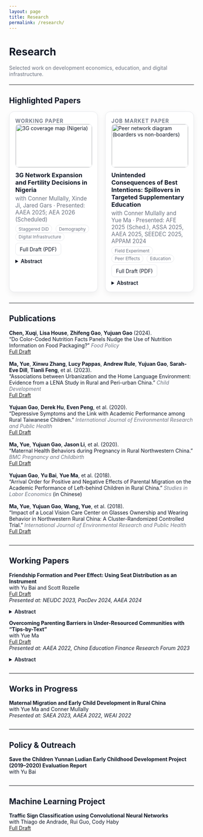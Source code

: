 ```yaml
---
layout: page
title: Research
permalink: /research/
---
```


<!-- ===== Clean, responsive styling (works with GitHub Pages) ===== -->
<style>
:root{
  --bg:#ffffff;
  --ink:#111827;
  --muted:#6b7280;
  --line:#e5e7eb;
  --card:#ffffff;
}
@media (prefers-color-scheme: dark){
  :root{
    --bg:#0b0f19;
    --ink:#e5e7eb;
    --muted:#9ca3af;
    --line:#1f2937;
    --card:#0f1629;
  }
}
.page-wrap { color: var(--ink); }
.lead { color: var(--muted); margin-top:.25rem; margin-bottom:1.25rem; }
.kicker { letter-spacing:.08em; text-transform:uppercase; font-weight:600; color:var(--muted); }

.grid { display:grid; grid-template-columns:1fr; gap:1.25rem; }
@media (min-width: 900px){ .grid { grid-template-columns:1fr 1fr; } }

.card{
  background:var(--card);
  border:1px solid var(--line);
  border-radius:14px;
  padding:16px;
  box-shadow:0 6px 16px rgba(0,0,0,.06);
}
.card h3{ margin:.4rem 0 .25rem; }
.meta{ color:var(--muted); font-size:.95rem; margin-bottom:.35rem; }
.badge{
  display:inline-block; font-size:.75rem; padding:.15rem .5rem;
  border:1px solid var(--line); border-radius:999px; color:var(--muted); margin-right:.35rem;
}

/* Image wrapper gives consistent thumbnails and prevents odd aspect ratios */
.imgwrap{
  width:100%;
  aspect-ratio:16 / 9;
  overflow:hidden;
  border-radius:10px;
  border:1px solid var(--line);
  margin-bottom:.6rem;
}
.imgwrap img{
  width:100%;
  height:100%;
  object-fit:cover;
  display:block;
}

.actions a{
  display:inline-block; margin:.35rem .5rem .1rem 0; padding:.45rem .7rem;
  border:1px solid var(--line); border-radius:8px; text-decoration:none; color:var(--ink);
}
.actions a:hover{ background:rgba(0,0,0,.04); }
details summary{ cursor:pointer; font-weight:600; margin-top:.35rem; }
hr.section{ border:0; border-top:1px solid var(--line); margin:1.75rem 0 1rem; }

/* publication list */
.publist p{ margin:0 0 1rem; }
.publist em{ color:var(--muted); }

/* anchor link affordance */
h2{ position:relative; }
h2 a.anchor{ position:absolute; left:-1.25rem; opacity:0; text-decoration:none; color:var(--muted); }
h2:hover a.anchor{ opacity:.8; }
</style>

<div class="page-wrap">

# Research
<div class="lead">Selected work on development economics, education, and digital infrastructure.</div>

---

## <a class="anchor" href="#highlighted-papers">#</a>Highlighted Papers

<div class="grid">

  <!-- DHS Working Paper -->
  <div class="card" id="dhs-paper">
    <span class="kicker">Working Paper</span>
    <div class="imgwrap">
      <img src="{{ '/3G-coverage.png' | relative_url }}" alt="3G coverage map (Nigeria)" loading="lazy">
    </div>
    <h3>3G Network Expansion and Fertility Decisions in Nigeria</h3>
    <div class="meta">with Conner Mullally, Xinde Ji, Jared Gars · Presented: AAEA 2025; AEA 2026 (Scheduled)</div>
    <span class="badge">Staggered DiD</span>
    <span class="badge">Demography</span>
    <span class="badge">Digital Infrastructure</span>
    <div class="actions">
      <a href="https://www.dropbox.com/scl/fi/qji2by7izuma4aoylhh61/Broadband_and_Fertility_in_Nigeria-compressed.pdf?rlkey=flzoxw0uckk4h22sux8fs3hb7&dl=0">Full Draft (PDF)</a>
    </div>
    <details>
      <summary>Abstract</summary>
      <p>
      Using NDHS (2013–2018) matched to 3G coverage across 725 LGAs in a staggered rollout, a one-SD increase in coverage reduces birth probability among women aged 12–20 by 1.4–18 p.p. Effects differ by reproductive history: access delays first births but can increase subsequent fertility among young mothers. Mechanisms: delayed cohabitation/childbearing (not contraceptive uptake), higher high-skill employment, and stronger household bargaining power.
      </p>
    </details>
  </div>

  <!-- JMP -->
  <div class="card" id="jmp">
    <span class="kicker">Job Market Paper</span>
    <div class="imgwrap">
      <img src="{{ '/network-diagram.png' | relative_url }}" alt="Peer network diagram (boarders vs non-boarders)" loading="lazy">
    </div>
    <h3>Unintended Consequences of Best Intentions: Spillovers in Targeted Supplementary Education</h3>
    <div class="meta">with Conner Mullally and Yue Ma · Presented: AFE 2025 (Sched.), ASSA 2025, AAEA 2025, SEEDEC 2025, APPAM 2024</div>
    <span class="badge">Field Experiment</span>
    <span class="badge">Peer Effects</span>
    <span class="badge">Education</span>
    <div class="actions">
      <a href="https://www.dropbox.com/scl/fi/z1hparrh8ltcy1te3n7w1/Spillover_Effect.pdf?rlkey=5bcw0rvf4bmk1zjem7mh81mzd&st=1i97r34e&dl=0">Full Draft (PDF)</a>
    </div>
    <details>
      <summary>Abstract</summary>
      <p>
      Field experiment in 130 rural Chinese boarding schools compares CAL vs. workbook interventions. Workbook treatment generates negative spillovers on non-targeted peers—strongest along close peer ties—via motivational crowd-out from observing classmates receive extra resources. CAL (outside class) shows no such spillovers. Design matters in competitive, resource-limited settings.
      </p>
    </details>
  </div>

</div>

<hr class="section" />

## <a class="anchor" href="#publications">#</a>Publications

<div class="publist">

**Chen, Xuqi**, **Lisa House**, **Zhifeng Gao**, **Yujuan Gao** (2024).  
“Do Color-Coded Nutrition Facts Panels Nudge the Use of Nutrition Information on Food Packaging?” *Food Policy*  
[Full Draft](https://doi.org/10.1016/j.foodpol.2024.102730)

**Ma, Yue**, **Xinwu Zhang**, **Lucy Pappas**, **Andrew Rule**, **Yujuan Gao**, **Sarah-Eve Dill**, **Tianli Feng**, et al. (2023).  
“Associations between Urbanization and the Home Language Environment: Evidence from a LENA Study in Rural and Peri-urban China.” *Child Development*  
[Full Draft](https://doi.org/10.1111/cdev.14034)

**Yujuan Gao**, **Derek Hu**, **Even Peng**, et al. (2020).  
“Depressive Symptoms and the Link with Academic Performance among Rural Taiwanese Children.” *International Journal of Environmental Research and Public Health*  
[Full Draft](https://doi.org/10.3390/ijerph17082778)

**Ma, Yue**, **Yujuan Gao**, **Jason Li**, et al. (2020).  
“Maternal Health Behaviors during Pregnancy in Rural Northwestern China.” *BMC Pregnancy and Childbirth*  
[Full Draft](https://doi.org/10.1186/s12884-020-03444-3)

**Yujuan Gao**, **Yu Bai**, **Yue Ma**, et al. (2018).  
“Arrival Order for Positive and Negative Effects of Parental Migration on the Academic Performance of Left-behind Children in Rural China.” *Studies in Labor Economics* (in Chinese)

**Ma, Yue**, **Yujuan Gao**, **Wang, Yue**, et al. (2018).  
“Impact of a Local Vision Care Center on Glasses Ownership and Wearing Behavior in Northwestern Rural China: A Cluster-Randomized Controlled Trial.” *International Journal of Environmental Research and Public Health*  
[Full Draft](https://doi.org/10.3390/ijerph15122783)

</div>

<hr class="section" />

## <a class="anchor" href="#working-papers">#</a>Working Papers

**Friendship Formation and Peer Effect: Using Seat Distribution as an Instrument**  
with Yu Bai and Scott Rozelle  
[Full Draft](https://dx.doi.org/10.2139/ssrn.4828554)  
<em>Presented at: NEUDC 2023, PacDev 2024, AAEA 2024</em>

<details>
  <summary>Abstract</summary>
  <p>
  Using data on 2,956 primary students in rural China and an IV strategy based on seat assignment, study groups raise achievement by 0.11 SD—especially for males, lower performers, and cohesive groups. Intrinsic motivation mediates effects; optimizing spatial proximity is a cost-effective lever.
  </p>
</details>

**Overcoming Parenting Barriers in Under-Resourced Communities with “Tips-by-Text”**  
with Yue Ma  
[Full Draft](https://ssrn.com/abstract=4969618)  
<em>Presented at: AAEA 2022, China Education Finance Research Forum 2023</em>

<details>
  <summary>Abstract</summary>
  <p>
  RCT among 1,096 low-income mothers: large gains in parenting knowledge (ITT = 0.222 SD, p &lt; 0.01) and some stimulating practices; heterogeneous effects align with information gaps, inattention, and motivated cognition.
  </p>
</details>

<hr class="section" />

## <a class="anchor" href="#wip">#</a>Works in Progress

**Maternal Migration and Early Child Development in Rural China**  
with Yue Ma and Conner Mullally  
<em>Presented at: SAEA 2023, AAEA 2022, WEAI 2022</em>

<hr class="section" />

## <a class="anchor" href="#policy">#</a>Policy & Outreach

**Save the Children Yunnan Ludian Early Childhood Development Project (2019–2020) Evaluation Report**  
with Yu Bai

<hr class="section" />

## <a class="anchor" href="#ml">#</a>Machine Learning Project

**Traffic Sign Classification using Convolutional Neural Networks**  
with Thiago de Andrade, Rui Guo, Cody Haby  
[Full Draft](https://github.com/yujuangao/Traffic-Sign-Classification/blob/42f00a4368b9c8c077e67da9d23cdf4ce0ee18e0/ProjectReport_TRYC.pdf)

</div>
